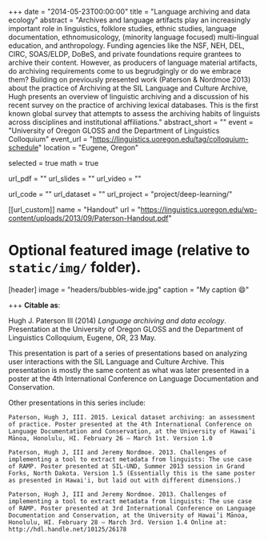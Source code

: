 +++
date = "2014-05-23T00:00:00"
title = "Language archiving and data ecology"
abstract = "Archives  and  language  artifacts  play  an  increasingly  important  role  in  linguistics, folklore  studies,  ethnic  studies,  language  documentation,  ethnomusicology,  (minority language  focused)  multi-lingual  education,  and  anthropology.  Funding  agencies  like the  NSF,    NEH,  DEL,  CIRC,  SOAS/ELDP,  DoBeS,  and  private  foundations  require grantees  to  archive  their   content.   However,  as  producers  of  language  material artifacts, do archiving requirements come to us begrudgingly  or  do we embrace them? Building on  previously  presented work  (Paterson & Nordmoe 2013) about the practice of Archiving  at  the SIL Language and Culture Archive,  Hugh  presents an  overview  of linguistic  archiving and a  discussion  of  his recent  survey on  the practice of  archiving lexical  databases.  This  is  the  first  known  global  survey  that attempts  to  assess  the archiving habits of linguists across disciplines and institutional affiliations."
abstract_short = ""
event = "University of Oregon GLOSS and the Department of Linguistics Colloquium"
event_url = "https://linguistics.uoregon.edu/tag/colloquium-schedule"
location = "Eugene, Oregon"

selected = true
math = true

url_pdf = ""
url_slides = ""
url_video = ""

url_code = ""
url_dataset = ""
url_project = "project/deep-learning/"

[[url_custom]]
name = "Handout"
url = "https://linguistics.uoregon.edu/wp-content/uploads/2013/09/Paterson-Handout.pdf"

# Optional featured image (relative to `static/img/` folder).
[header]
image = "headers/bubbles-wide.jpg"
caption = "My caption :smile:"

+++
**Citable as**:

Hugh J. Paterson III (2014) *Language archiving and data ecology*. Presentation at the University of Oregon GLOSS and the Department of Linguistics Colloquium, Eugene, OR, 23 May.

This presentation is part of a series of presentations based on analyzing user interactions with the SIL Language and Culture Archive. This presentation is mostly the same content as what was later presented in a poster at the 4th International Conference on Language Documentation and Conservation.

Other presentations in this series include:

    Paterson, Hugh J, III. 2015. Lexical dataset archiving: an assessment of practice. Poster presented at the 4th International Conference on Language Documentation and Conservation, at the University of Hawai’i Mānoa, Honolulu, HI. February 26 – March 1st. Version 1.0

    Paterson, Hugh J, III and Jeremy Nordmoe. 2013. Challenges of implementing a tool to extract metadata from linguists: The use case of RAMP. Poster presented at SIL-UND, Summer 2013 session in Grand Forks, North Dakota. Version 1.5 (Essentially this is the same poster as presented in Hawai'i, but laid out with different dimensions.)

    Paterson, Hugh J, III and Jeremy Nordmoe. 2013. Challenges of implementing a tool to extract metadata from linguists: The use case of RAMP. Poster presented at 3rd International Conference on Language Documentation and Conservation, at the University of Hawai’i Mānoa, Honolulu, HI. February 28 – March 3rd. Version 1.4 Online at: http://hdl.handle.net/10125/26178
